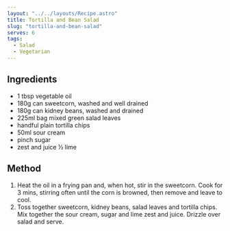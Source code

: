 ```yaml
---
layout: "../../layouts/Recipe.astro"
title: Tortilla and Bean Salad
slug: "tortilla-and-bean-salad"
serves: 6
tags:
  - Salad
  - Vegetarian
---
```


## Ingredients

- 1 tbsp vegetable oil 
- 180g can sweetcorn, washed and well drained 
- 180g can kidney beans, washed and drained 
- 225ml bag mixed green salad leaves 
- handful plain tortilla chips 
- 50ml sour cream 
- pinch sugar 
- zest and juice ½ lime 

## Method

1. Heat the oil in a frying pan and, when hot, stir in the sweetcorn. Cook for 3 mins, stirring often until the corn is browned, then remove and leave to cool. 
1. Toss together sweetcorn, kidney beans, salad leaves and tortilla chips. Mix together the sour cream, sugar and lime zest and juice. Drizzle over salad and serve. 
